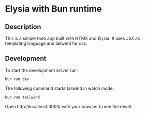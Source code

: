 # Elysia with Bun runtime

## Description
This is a simple todo app built with HTMX and Elysia. It uses JSX as templating language and tailwind for css.


## Development
To start the development server run:
```bash
bun run dev
```

The following command starts tailwind in watch mode:
```bash
bun run tailwind
```

Open http://localhost:3000/ with your browser to see the result.
